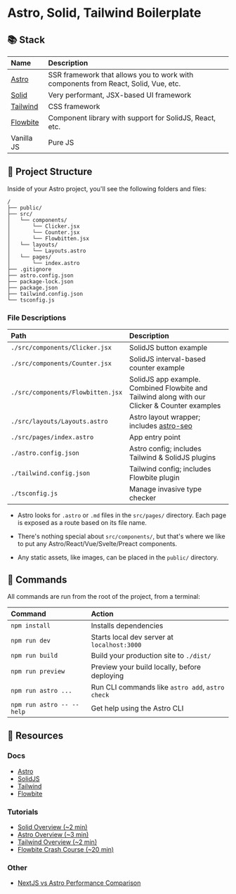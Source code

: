 # Astro, Solid, Tailwind Boilerplate

## 📚 Stack

| Name | Description | 
|:-----|:------------|
| [Astro](https://astro.build/) | SSR framework that allows you to work with components from React, Solid, Vue, etc. | 
| [Solid](https://www.solidjs.com/) | Very performant, JSX-based UI framework |
| [Tailwind](https://tailwindui.com/) | CSS framework |
| [Flowbite](https://flowbite.com/) | Component library with support for SolidJS, React, etc. | 
| Vanilla JS | Pure JS |

## 🚀 Project Structure

Inside of your Astro project, you'll see the following folders and files:

```
/
├── public/
├── src/
│   └── components/
│       └── Clicker.jsx
│       └── Counter.jsx
│       └── Flowbitten.jsx
│   └── layouts/
│       └── Layouts.astro 
│   └── pages/
│       └── index.astro
├── .gitignore
├── astro.config.json
├── package-lock.json
├── package.json
├── tailwind.config.json
└── tsconfig.js
```

### File Descriptions


| Path | Description | 
|:-----|:------------|
| `./src/components/Clicker.jsx` | SolidJS button example | 
| `./src/components/Counter.jsx` | SolidJS interval-based counter example | 
| `./src/components/Flowbitten.jsx` | SolidJS app example. Combined Flowbite and Tailwind along with our Clicker & Counter examples | 
| `./src/layouts/Layouts.astro` | Astro layout wrapper; includes [astro-seo](https://github.com/jonasmerlin/astro-seo) | 
| `./src/pages/index.astro` | App entry point | 
| `./astro.config.json` | Astro config; includes Tailwind & SolidJS plugins | 
| `./tailwind.config.json` | Tailwind config; includes Flowbite plugin | 
| `./tsconfig.js` | Manage invasive type checker | 


- Astro looks for `.astro` or `.md` files in the `src/pages/` directory. Each page is exposed as a route based on its file name.

- There's nothing special about `src/components/`, but that's where we like to put any Astro/React/Vue/Svelte/Preact components.

- Any static assets, like images, can be placed in the `public/` directory.


## 🧞 Commands

All commands are run from the root of the project, from a terminal:

| Command                   | Action                                           |
| :------------------------ | :----------------------------------------------- |
| `npm install`             | Installs dependencies                            |
| `npm run dev`             | Starts local dev server at `localhost:3000`      |
| `npm run build`           | Build your production site to `./dist/`          |
| `npm run preview`         | Preview your build locally, before deploying     |
| `npm run astro ...`       | Run CLI commands like `astro add`, `astro check` |
| `npm run astro -- --help` | Get help using the Astro CLI                     |

## 👀 Resources

### Docs
- [Astro](https://docs.astro.build)
- [SolidJS](https://www.solidjs.com/docs/latest)
- [Tailwind](https://tailwindcss.com/docs)
- [Flowbite](https://flowbite.com/blocks/)

### Tutorials
- [Solid Overview (~2 min)](https://www.youtube.com/watch?v=hw3Bx5vxKl0)
- [Astro Overview (~3 min)](https://www.youtube.com/watch?v=gxBkghlglTg)
- [Tailwind Overview (~2 min)](https://www.youtube.com/watch?v=mr15Xzb1Ook)
- [Flowbite Crash Course (~20 min)](https://youtu.be/KaLxCiilHns?t=616)

### Other
- [NextJS vs Astro Performance Comparison](https://www.youtube.com/watch?v=wzRSYQ3b-Mk)
